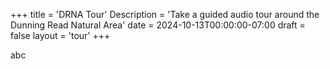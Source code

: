 +++
title = 'DRNA Tour'
Description = 'Take a guided audio tour around the Dunning Read Natural Area'
date = 2024-10-13T00:00:00-07:00
draft = false
layout = 'tour'
+++

abc